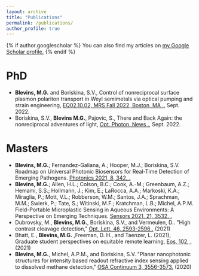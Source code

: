```yaml
---
layout: archive
title: "Publications"
permalink: /publications/
author_profile: true
---
```


{% if author.googlescholar %}
  You can also find my articles on <u><a href="{{author.googlescholar}}">my Google Scholar profile</a>.</u>
{% endif %}

PhD
======
* **Blevins, M.G.** and Boriskina, S.V., Control of nonreciprocal surface plasmon polariton transport in Weyl semimetals via optical pumping and strain engineering, <u><a href="{{https://doi.org/10.1364/OPN.33.9.000046}}"> EQ02.10.02, MRS Fall 2022, Boston, MA </a>.</u>, Sept. 2022.
* Boriskina, S.V., **Blevins M.G.**, Pajovic, S., There and Back Again: the nonreciprocal adventures of light, <u><a href="{{https://doi.org/10.1364/OPN.33.9.000046}}"> Opt. Photon. News </a>.</u>, Sept. 2022.

Masters
======
* **Blevins, M.G.**; Fernandez-Galiana, A.; Hooper, M.J.; Boriskina, S.V. Roadmap on Universal Photonic Biosensors for Real-Time Detection of Emerging Pathogens. <u><a href="{{https://doi.org/10.3390/photonics8080342}}"> Photonics 2021, 8, 342. </a>.</u> 
* **Blevins, M.G.**; Allen, H.L.; Colson, B.C.; Cook, A.-M.; Greenbaum, A.Z.; Hemami, S.S.; Hollmann, J.; Kim, E.; LaRocca, A.A.; Markoski, K.A.; Miraglia, P.; Mott, V.L.; Robberson, W.M.; Santos, J.A.; Sprachman, M.M.; Swierk, P.; Tate, S.; Witinski, M.F.; Kratchman, L.B.; Michel, A.P.M. Field-Portable Microplastic Sensing in Aqueous Environments: A Perspective on Emerging Techniques. <u><a href="{{https://doi.org/10.3390/s21103532}}"> Sensors 2021, 21, 3532. </a>.</u>
* Dubrovsky, M., **Blevins, M.G.**, Boriskina, S.V., and Vermeulen, D.. "High contrast cleavage detection," <u><a href="{{https://doi.org/10.1364/OL.424858}}"> Opt. Lett. 46, 2593-2596 </a>.</u> (2021)
* Bhatt, E., **Blevins, M.G.** ,Freeman, D. H., and Taenzer, L. (2021), Graduate student perspectives on equitable remote learning, <u><a href="{{https://doi.org/10.1029/2021EO153582}}"> Eos, 102, </a>.</u> (2021)
* **Blevins, M.G.**, Michel, A.P.M., and Boriskina, S.V. "Planar nanophotonic structures for intensity based readout refractive index sensing applied to dissolved methane detection," <u><a href="{{https://doi.org/10.1364/OSAC.404310}}"> OSA Continuum 3, 3556-3573</a>.</u> (2020)


<!--
{% include base_path %}

{% for post in site.publications reversed %}
  {% include archive-single.html %}
{% endfor %}
-->
